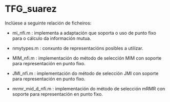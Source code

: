 # TFG_suarez
Inclúese a seguinte relación de ficheiros:

* mi_nfi.m : implementa a adaptación que soporta o uso de punto fixo para o cálculo da información mutua.

* nmytypes.m : conxunto de representacións posibles a utilizar.

* MIM_nfi.m : implementación do método de selección MIM con soporte para representación en punto fixo.

* JMI_nfi.m : implementación do método de selección JMI con soporte para representación en punto fixo.

* mrmr_mid_d_nfi.m : implementación do método de selección mRMR con soporte para representación en punto fixo.
